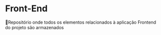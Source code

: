 # Front-End
🦾Repositório onde todos os elementos relacionados à aplicação Frontend do projeto são armazenados
